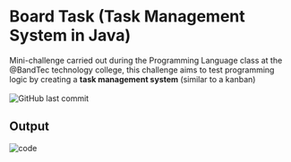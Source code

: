 # Board Task (Task Management System in Java)
Mini-challenge carried out during the Programming Language class at the @BandTec technology college, this challenge aims to test programming logic by creating a <b>task management system</b> (similar to a kanban)
<br/><br/>
![GitHub last commit](https://img.shields.io/github/last-commit/lucasgianine/ballonDor)

## Output
![code](https://github.com/lucasgianine/java-kanban-system/assets/125743142/679d9587-66e9-4b2b-b5b7-26f58aace8f2)
